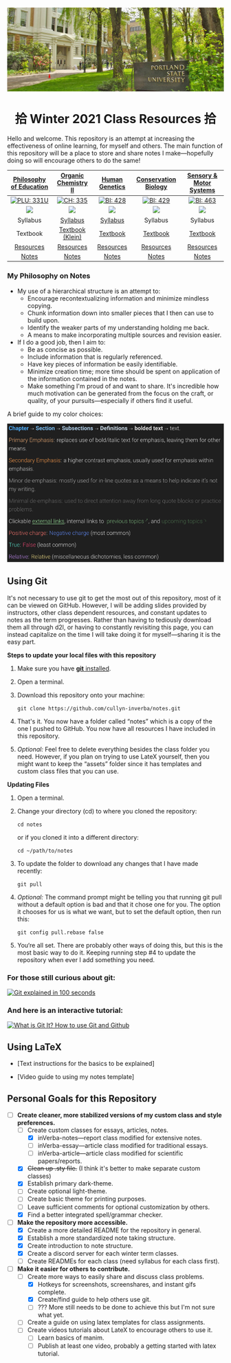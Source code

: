 ![Portland State University](assets/images/psu.jpg)

<center> <h1>拾 Winter 2021 Class Resources 拾 </h1></center>
 
Hello and welcome. This repository is an attempt at increasing the effectiveness of online learning, for myself and others. The main function of this repository will be a place to store and share notes I make&mdash;hopefully doing so will encourage others to do the same!

<center>

|                                 [Philosophy of Education](/phl-331 "Go to class page")                                 |                                   [Organic Chemistry II](/ch-335 "Go to class page")                                   |                                      [Human Genetics](/bi-428 "Go to class page")                                      |                                   [Conservation Biology](/bi-429 "Go to class page")                                   |                                 [Sensory & Motor Systems](/bi-463 "Go to class page")                                  |
| :--------------------------------------------------------------------------------------------------------------------: | :--------------------------------------------------------------------------------------------------------------------: | :--------------------------------------------------------------------------------------------------------------------: | :--------------------------------------------------------------------------------------------------------------------: | :--------------------------------------------------------------------------------------------------------------------: |
|      [![PLU: 331U](assets/images/phl-331U.ico)](https://discord.gg/FwJzW8WGAS "Join PHL: 331U Discord Server 🥳")      |         [![CH: 335](assets/images/ch-335.ico)](https://discord.gg/MDR7ze9p2m "Join CH: 335 Discord Server 🥳")         |         [![BI: 428](assets/images/bi-428.ico)](https://discord.gg/JHGNjnSdbB "Join BI: 428 Discord Server 🥳")         |         [![BI: 429](assets/images/bi-429.ico)](https://discord.gg/r7jkUHNC6b "Join BI: 429 Discord Server 🥳")         |         [![BI: 463](assets/images/bi-463.ico)](https://discord.gg/PSTgxwwJ2N "Join BI: 463 Discord Server 🥳")         |
| <a href="https://discord.gg/FwJzW8WGAS"><img src="https://img.shields.io/discord/790800309924528170?logo=discord"></a> | <a href="https://discord.gg/MDR7ze9p2m"><img src="https://img.shields.io/discord/760937229798604850?logo=discord"></a> | <a href="https://discord.gg/JHGNjnSdbB"><img src="https://img.shields.io/discord/790762936234147860?logo=discord"></a> | <a href="https://discord.gg/r7jkUHNC6b"><img src="https://img.shields.io/discord/790737836571492462?logo=discord"></a> | <a href="https://discord.gg/PSTgxwwJ2N"><img src="https://img.shields.io/discord/790760762418659349?logo=discord"></a> |
|                                                        Syllabus                                                        |                                    [Syllabus](ch-335/organic-chemistry-II-W21.pdf)                                     |                                       [Syllabus](bi-428/Human-Genetics-W21.pdf)                                        |                                                        Syllabus                                                        |                                                        Syllabus                                                        |
|                                                        Textbook                                                        |                                [Textbook (Klein)](https://1lib.us/book/2929062/c615a5)                                 |                 [Textbook](https://1lib.us/book/2655250/afad73 "Human Genetics and Genomics (4th ed)")                 |                                    [Textbook](https://1lib.us/book/9325117/c16dec)                                     |                                    [Textbook](https://1lib.us/book/5481039/fb91d9)                                     |
|                           [Resources](/phl-331#Course-materials "Jump to course materials")                            |                            [Resources](/ch-335#Course-materials "Jump to course materials")                            |                            [Resources](/bi-428#Course-materials "Jump to course materials")                            |                            [Resources](/bi-429#Course-materials "Jump to course materials")                            |                            [Resources](/bi-463#Course-materials "Jump to course materials")                            |
|                                   [Notes](/phl-331/phl-331.pdf "Jump to notes pdf")                                    |                                    [Notes](/ch-335/ch-335.pdf "Jump to notes pdf")                                     |                                    [Notes](/bi-428/bi-428.pdf "Jump to notes pdf")                                     |                                    [Notes](/bi-429/bi-429.pdf "Jump to notes pdf")                                     |                                    [Notes](/bi-463/bi-463.pdf "Jump to notes pdf")                                     |

</center>

### My Philosophy on Notes

- My use of a hierarchical structure is an attempt to:
  - Encourage recontextualizing information and minimize mindless copying.
  - Chunk information down into smaller pieces that I then can use to build upon.
  - Identify the weaker parts of my understanding holding me back.
  - A means to make incorporating multiple sources and revision easier.
- If I do a good job, then I aim to:
  - Be as concise as possible.
  - Include information that is regularly referenced.
  - Have key pieces of information be easily identifiable.
  - Minimize creation time; more time should be spent on application of the information contained in the notes.
  - Make something I'm proud of and want to share. It's incredible how much motivation can be generated from the focus on the craft, or quality, of your pursuits&mdash;especially if others find it useful.

A brief guide to my color choices:

![colors](assets/images/color-guide.png)

## Using Git

It's not necessary to use git to get the most out of this repository, most of it can be viewed on GitHub. However, I will be adding slides provided by instructors, other class dependent resources, and constant updates to notes as the term progresses. Rather than having to tediously download them all through d2l, or having to constantly revisiting this page, you can instead capitalize on the time I will take doing it for myself&mdash;sharing it is the easy part.

**Steps to update your local files with this repository**

1. Make sure you have [**git** installed](https://git-scm.com/book/en/v2/Getting-Started-Installing-Git).
2. Open a terminal.
3. Download this repository onto your machine:

   ```
   git clone https://github.com/cullyn-inverba/notes.git
   ```

4. That's it. You now have a folder called &ldquo;notes&rdquo; which is a copy of the one I pushed to GitHub. You now have all resources I have included in this repository.

5. _Optional:_ Feel free to delete everything besides the class folder you need. However, if you plan on trying to use LateX yourself, then you might want to keep the &ldquo;assets&rdquo; folder since it has templates and custom class files that you can use.

**Updating Files**

1. Open a terminal.
2. Change your directory (cd) to where you cloned the repository:

   ```
   cd notes
   ```

   or if you cloned it into a different directory:

   ```
   cd ~/path/to/notes
   ```

3. To update the folder to download any changes that I have made recently:
   ```
   git pull
   ```
4. _Optional:_ The command prompt might be telling you that running git pull without a default option is bad and that it chose one for you. The option it chooses for us is what we want, but to set the default option, then run this:
   ```
   git config pull.rebase false
   ```
5. You‘re all set. There are probably other ways of doing this, but this is the most basic way to do it. Keeping running step #4 to update the repository when ever I add something you need.

### For those still curious about git:

[![Git explained in 100 seconds](http://img.youtube.com/vi/hwP7WQkmECE/0.jpg)](http://www.youtube.com/watch?v=hwP7WQkmECE "Git Explained in 100 Seconds")

### And here is an interactive tutorial:

[![What is Git It? How to use Git and Github](http://img.youtube.com/vi/HkdAHXoRtos/0.jpg)](http://www.youtube.com/watch?v=HkdAHXoRtos "What is Git It? How to use Git and Github")

## Using LaTeX

- [Text instructions for the basics to be explained]

- [Video guide to using my notes template]

## Personal Goals for this Repository

- [ ] **Create cleaner, more stabilized versions of my custom class and style preferences.**
  - [ ] Create custom classes for essays, articles, notes.
    - [x] inVerba-notes&mdash;report class modified for extensive notes.
    - [ ] inVerba-essay&mdash;article class modified for traditional essays.
    - [ ] inVerba-article&mdash;article class modified for scientific papers/reports.
  - [x] ~~Clean up .sty file.~~ (I think it's better to make separate custom classes)
  - [x] Establish primary dark-theme.
  - [ ] Create optional light-theme.
  - [ ] Create basic theme for printing purposes.
  - [ ] Leave sufficient comments for optional customization by others.
  - [x] Find a better integrated spell/grammar checker.
- [ ] **Make the repository more accessible.**
  - [x] Create a more detailed README for the repository in general.
  - [x] Establish a more standardized note taking structure.
  - [x] Create introduction to note structure.
  - [x] Create a discord server for each winter term classes.
  - [ ] Create READMEs for each class (need syllabus for each class first).
- [ ] **Make it easier for others to contribute.**
  - [ ] Create more ways to easily share and discuss class problems.
    - [x] Hotkeys for screenshots, screenshares, and instant gifs complete.
    - [x] Create/find guide to help others use git.
    - [ ] ??? More still needs to be done to achieve this but I'm not sure what yet.
  - [ ] Create a guide on using latex templates for class assignments.
  - [ ] Create videos tutorials about LateX to encourage others to use it.
    - [ ] Learn basics of manim.
    - [ ] Publish at least one video, probably a getting started with latex tutorial.
